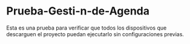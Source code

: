 # Prueba-Gesti-n-de-Agenda
Esta es una prueba para verificar que todos los dispositivos que descarguen el proyecto puedan ejecutarlo sin configuraciones previas.
